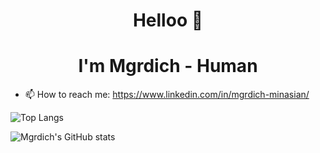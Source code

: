 <h1 align="center">Helloo 👋</h1>
<h1 align="center">I'm Mgrdich - Human </h1> 

- 📫 How to reach me: https://www.linkedin.com/in/mgrdich-minasian/
  
![Top Langs](https://github-readme-stats.vercel.app/api/top-langs/?username=Mgrdich&langs_count=8&theme=radical&count_private=true)

![Mgrdich's GitHub stats](https://github-readme-stats.vercel.app/api?username=Mgrdich&count_private=true&show_icons=true&theme=radical)

<!--![Mgrdich's GitHub stats](https://github-readme-stats.vercel.app/api/wakatime?username=Mgrdich&theme=radical)-->


<!--
**Mgrdich/Mgrdich** is a ✨ _special_ ✨ repository because its `README.md` (this file) appears on your GitHub profile.

Here are some ideas to get you started:

- 🔭 I’m currently working on ...
- 🌱 I’m currently learning ...
- 👯 I’m looking to collaborate on ...
- 🤔 I’m looking for help with ...
- 💬 Ask me about ...
- 📫 How to reach me: ...
- 😄 Pronouns: ...
- ⚡ Fun fact: ...
-->
